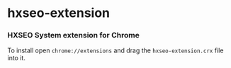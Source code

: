 # hxseo-extension
### HXSEO System extension for Chrome

To install open `chrome://extensions` and drag the `hxseo-extension.crx` file into it.
